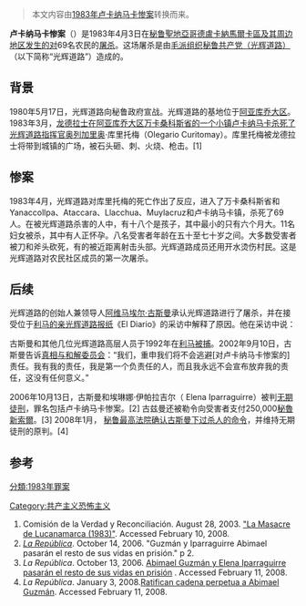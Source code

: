 > 本文内容由[1983年卢卡纳马卡惨案](https://zh.wikipedia.org/wiki/1983年卢卡纳马卡惨案)转换而来。


**卢卡纳马卡惨案**（）是1983年4月3日在[秘鲁](../Page/秘鲁.md "wikilink")[聖地亞哥德盧卡納馬爾卡區及其周边地区发生的对](https://zh.wikipedia.org/wiki/聖地亞哥德盧卡納馬爾卡區 "wikilink")69名农民的[屠杀](../Page/屠杀.md "wikilink")。这场屠杀是由[毛派组织](https://zh.wikipedia.org/wiki/毛派 "wikilink")[秘鲁共产党（光辉道路）](../Page/秘鲁共产党_\(光辉道路\).md "wikilink")（以下简称“光辉道路”）造成的。

## 背景

1980年5月17日，光辉道路向秘鲁政府宣战。光辉道路的基地位于[阿亚库乔大区](https://zh.wikipedia.org/wiki/阿亚库乔大区 "wikilink")。1983年3月，[龙德拉士在](https://zh.wikipedia.org/wiki/隆达·坎佩西纳 "wikilink")[阿亚库乔大区](https://zh.wikipedia.org/wiki/阿亚库乔大区 "wikilink")[万卡桑科斯省的一个小镇](https://zh.wikipedia.org/wiki/万卡桑科斯省 "wikilink")[卢卡纳马卡杀死了光辉道路指挥官奥列加里奥](https://zh.wikipedia.org/wiki/圣地亚哥德卢卡纳马卡区 "wikilink")·库里托梅（Olegario Curitomay）。库里托梅被龙德拉士将带到城镇的广场，被石头砸、刺、火烧、枪击。\[1\]

## 惨案

1983年4月，光辉道路对库里托梅的死亡作出了反应，进入了万卡桑科斯省和Yanaccollpa、Ataccara、Llacchua、Muylacruz和卢卡纳马卡镇，杀死了69人。在被光辉道路杀害的人中，有十八个是孩子，其中最小的只有六个月大。11名妇女被杀，其中有人正怀孕。八名受害者年龄在五十至七十岁之间。大多数受害者被刀和斧头砍死，有的被近距离射击头部。光辉道路成员还用开水烫伤村民。这是光辉道路对农民社区成员的第一次屠杀。

## 后续

光辉道路的创始人兼领导人[阿维马埃尔·古斯曼](../Page/阿维马埃尔·古斯曼.md "wikilink")承认光辉道路进行了屠杀，并在接受位于[利马的亲光辉道路报纸](https://zh.wikipedia.org/wiki/利马 "wikilink")《El Diario》的采访中解释了原因。他在采访中说：

古斯曼和其他几位光辉道路高层人员于1992年在[利马被捕](https://zh.wikipedia.org/wiki/利马 "wikilink")。2002年9月10日，古斯曼告诉[真相与和解委员会](https://zh.wikipedia.org/wiki/真相与和解委员会 "wikilink")：“我们，重申我们将不会逃避\[对卢卡纳马卡惨案的\]责任。我有我的责任，我是第一个负责任的人，而且我永远不会宣布放弃我的责任，这没有任何意义。”

2006年10月13日，古斯曼和埃琳娜·伊帕拉吉尔（ Elena Iparraguirre）被判[无期徒刑](https://zh.wikipedia.org/wiki/无期徒刑 "wikilink")，罪名包括卢卡纳马卡惨案。\[2\] 古兹曼还被勒令向受害者支付250,000[秘魯新索爾](../Page/秘魯新索爾.md "wikilink")。\[3\] 2008年1月， [秘鲁最高法院确认古斯曼下过杀人的命令](https://zh.wikipedia.org/wiki/秘鲁最高法院 "wikilink")，并维持无期徒刑的原判。\[4\]

## 参考

[分類:1983年罪案](https://zh.wikipedia.org/wiki/分類:1983年罪案 "wikilink")

[Category:共产主义恐怖主义](https://zh.wikipedia.org/wiki/Category:共产主义恐怖主义 "wikilink")

1.  Comisión de la Verdad y Reconciliación. August 28, 2003. ["La Masacre de Lucanamarca (1983)"](http://www.cverdad.org.pe/ifinal/pdf/TOMO%20VII/Casos%20Ilustrativos-UIE/2.6.%20LUCANAMARCA.pdf). Accessed February 10, 2008.
2.  *[La República](https://zh.wikipedia.org/wiki/La_República "wikilink")*. October 14, 2006. "Guzmán y Iparraguirre Abimael pasarán el resto de sus vidas en prisión." p 2.
3.  *La República*. October 13, 2006. [Abimael Guzmán y Elena Iparraguirre pasarán el resto de sus vidas en prisión](http://www.larepublica.com.pe/component/option,com_contentant/task,view/id,127343/Itemid,0/) . Accessed February 11, 2008.
4.  *La República*. January 3, 2008.[Ratifican cadena perpetua a Abimael Guzmán](http://www.larepublica.com.pe/component/option,com_contentant/task,view/id,197170/Itemid,0/). Accessed February 11, 2008.